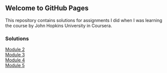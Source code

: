## Welcome to GitHub Pages

This repository contains solutions for assignments I did when I was learning the course by John Hopkins University in Coursera.

### Solutions

[Module 2](https://srinath.tk/Coursera-html-css-javascript-for-web-developers/module-2/)<br>
[Module 3](https://srinath.tk/Coursera-html-css-javascript-for-web-developers/module-3/)<br>
[Module 4](https://srinath.tk/Coursera-html-css-javascript-for-web-developers/module-4/)<br>
[Module 5](https://srinath.tk/Coursera-html-css-javascript-for-web-developers/module-5/)<br>
